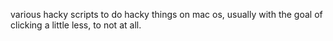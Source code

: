 various hacky scripts to do hacky things on mac os, usually with the goal of clicking a little less, to not at all.

